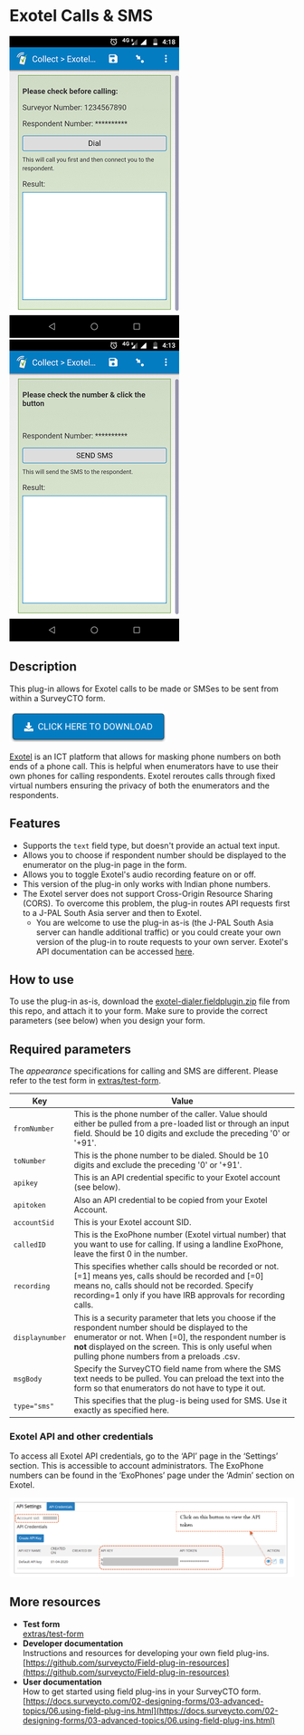# Exotel Calls & SMS

![](extras/Exotel-Call.png)
![](extras/Exotel-SMS.png)

## Description

This plug-in allows for Exotel calls to be made or SMSes to be sent from within a SurveyCTO form. 

[![Download now](extras/download-button.png)](https://github.com/J-PAL-South-Asia/scto-exotel/raw/master/exotel-dialer.fieldplugin.zip)

[Exotel](https://exotel.com) is an ICT platform that allows for masking phone numbers on both ends of a phone call. This is helpful when enumerators have to use their own phones for calling respondents. Exotel  reroutes calls through fixed virtual numbers ensuring the privacy of both the enumerators and the respondents. 

## Features

 * Supports the `text` field type, but doesn't provide an actual text input. 
 * Allows you to choose if respondent number should be displayed to the enumerator on the plug-in page in the form.
 * Allows you to toggle Exotel's audio recording feature on or off.
 * This version of the plug-in only works with Indian phone numbers.
 * The Exotel server does not support Cross-Origin Resource Sharing (CORS). To overcome this problem, the plug-in routes API requests first to a J-PAL South Asia server and then to Exotel. 
	 * You are welcome to use the plug-in as-is (the J-PAL South Asia server can handle additional traffic) or you could create your own version of the plug-in to route requests to your own server. Exotel's API documentation can be accessed [here](https://developer.exotel.com/api).

## How to use

To use the plug-in as-is, download the [exotel-dialer.fieldplugin.zip](https://github.com/J-PAL-South-Asia/scto-exotel/raw/master/exotel-dialer.fieldplugin.zip) file from this repo, and attach it to your form. Make sure to provide the correct parameters (see below) when you design your form.

## Required parameters

The *appearance* specifications for calling and SMS are different. Please refer to the test form in [extras/test-form](https://github.com/J-PAL-South-Asia/scto-exotel/tree/master/extras/test-form). 

| Key | Value |
| --- | --- |
| `fromNumber` | This is the phone number of the caller. Value should either be pulled from a pre-loaded list or through an input field. Should be 10 digits and exclude the preceding '0' or '+91'.|
| `toNumber` | This is the phone number to be dialed. Should be 10 digits and exclude the preceding '0' or '+91'.|
| `apikey` | This is an API credential specific to your Exotel account (see below).|
|`apitoken`| Also an API credential to be copied from your Exotel Account.|
|`accountSid`|This is your Exotel account SID.|
|`calledID`|This is the ExoPhone number (Exotel virtual number) that you want to use for calling. If using a landline ExoPhone, leave the first 0 in the number.|
|`recording`| This specifies whether calls should be recorded or not. [=1] means yes, calls should be recorded and [=0] means no, calls should not be recorded. Specify recording=1 only if you have IRB approvals for recording calls.|
|`displaynumber`| This is a security parameter that lets you choose if the respondent number should be displayed to the enumerator or not. When [=0], the respondent number is **not** displayed on the screen. This is only useful when pulling phone numbers from a preloads .csv.|
|`msgBody`| Specify the SurveyCTO field name from where the SMS text needs to be pulled. You can preload the text into the form so that enumerators do not have to type it out.|
|`type="sms"`| This specifies that the plug-is being used for SMS. Use it exactly as specified here.|

### Exotel API and other credentials 
To access all Exotel API credentials, go to the ‘API’ page in the ‘Settings’ section. This is accessible to account administrators. The ExoPhone numbers can be found in the ‘ExoPhones’ page under the ‘Admin’ section on Exotel.

![](extras/exotel-api-info.png)


## More resources

* **Test form**  
 [extras/test-form](https://github.com/J-PAL-South-Asia/scto-exotel/tree/master/extras/test-form)
* **Developer documentation**  
Instructions and resources for developing your own field plug-ins.  
[https://github.com/surveycto/Field-plug-in-resources](https://github.com/surveycto/Field-plug-in-resources)
* **User documentation**  
How to get started using field plug-ins in your SurveyCTO form.  
[https://docs.surveycto.com/02-designing-forms/03-advanced-topics/06.using-field-plug-ins.html](https://docs.surveycto.com/02-designing-forms/03-advanced-topics/06.using-field-plug-ins.html)
